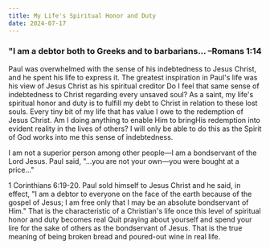 ```yaml
---
title: My Life's Spiritual Honor and Duty
date: 2024-07-17
---
```


### "I am a debtor both to Greeks and to barbarians&hellip; &ndash;Romans 1:14

Paul was overwhelmed with the sense of his indebtedness to Jesus Christ, and he spent his life to express it.  The greatest inspiration in Paul's life was his view of Jesus Christ as his spiritual creditor  Do I feel that same sense of indebtedness to Christ regarding every unsaved soul?  As a saint, my life's spiritual honor and duty is to fulfill my debt to Christ in relation to these lost souls.  Every tiny bit of my life that has value I owe to the redemption of Jesus Christ.  Am I doing anything to enable Him to bringHis redemption into evident reality in the lives of others?  I will only be able to do this as the Spirit of God works into me this sense of indebtedness.

I am not a superior person among other people&mdash;I am a bondservant of the Lord Jesus.  Paul said, "&hellip;you are not your own&mdash;you were bought at a price&hellip;"

1 Corinthians 6:19-20.  Paul sold himself to Jesus Christ and he said, in effect, "I am a debtor to everyone on the face of the earth because of the gospel of Jesus; I am free only that I may be an absolute bondservant of Him." That is the characteristic of a Christian's life once this level of spiritual honor and duty becomes real  Quit praying about yourself and spend your lire for the sake of others as the bondservant of Jesus.  That is the true meaning of being broken bread and poured-out wine in real life.